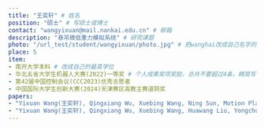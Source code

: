 ```yaml
---
title: "王奕轩" # 姓名
position: "硕士" # 写硕士或博士
contact: "wangyixuan@mail.nankai.edu.cn" # 邮箱
description: "悬吊微低重力模拟系统" # 研究课题
photo: "/url_test/student/wangyixuan/photo.jpg" # 把wanghai改成自己名字的拼音
place: 5
item:
- 南开大学本科 # 改成自己的最高学位
- 华北五省大学生机器人大赛(2022)一等奖 # 个人成果奖项奖励，总共不要超过4条，精简写
- 第42届中国控制会议(CCC2023)优秀志愿者
- 中国国际大学生创新大赛(2024)天津赛区高教主赛道铜奖
papers:
- "Yixuan Wang(王奕轩), Qingxiang Wu, Xuebing Wang, Ning Sun, Motion Planning for Wave-like-Actuated Manta-Inspired Amphibious Robots,The proceedings of 2023 International Conference on Applied Nonlinear Dynamics, Vibration and Control (ICANDVC2023)."
- "Yixuan Wang(王奕轩), Qingxiang Wu, Xuebing Wang, Huawang Liu, Yongchun Fang, Ning Sun, NMPC-Based Obstacle Avoidance Trajectory Planning for Bionic Ray-Inspired Amphibious Robots With Dead Zone Compensation."
---
```

